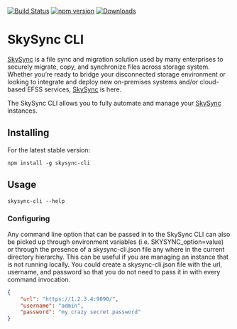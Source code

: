 [![Build Status](https://travis-ci.org/portalarchitects/skysync-cli.svg?branch=master)](https://travis-ci.org/portalarchitects/skysync-cli)
[![npm version](https://badge.fury.io/js/skysync-cli.svg)](https://www.npmjs.com/package/skysync-cli)
[![Downloads](https://img.shields.io/npm/dm/skysync-cli.svg)](https://www.npmjs.com/package/skysync-cli)

# SkySync CLI

[SkySync](https://www.skysync.com/) is a file sync and migration solution used by many enterprises to securely migrate, copy, and synchronize files across storage system. Whether you’re ready to bridge your disconnected storage environment or looking to integrate and deploy new on-premises systems and/or cloud-based EFSS services, [SkySync](https://www.skysync.com/) is here. 

The SkySync CLI allows you to fully automate and manage your [SkySync](https://www.skysync.com/) instances.

## Installing

For the latest stable version:

```shell
npm install -g skysync-cli
```

## Usage

```shell
skysync-cli --help
```

### Configuring

Any command line option that can be passed in to the SkySync CLI can also be picked up through environment variables (i.e. SKYSYNC_option=value) or through the presence of a skysync-cli.json file any where in the current directory hierarchy. This can be useful if you are managing an instance that is not running locally. You could create a skysync-cli.json file with the url, username, and password so that you do not need to pass it in with every command invocation.

```json
{
	"url": "https://1.2.3.4:9090/",
	"username": "admin",
	"password": "my crazy secret password"
}
```

